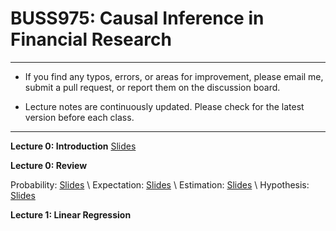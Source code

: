 # BUSS975: Causal Inference in Financial Research

---

- If you find any typos, errors, or areas for improvement, please email me, submit a pull request, or report them on the discussion board.

- Lecture notes are continuously updated. Please check for the latest version before each class.

---


**Lecture 0: Introduction**
[Slides](https://github.com/chung-jiwoong/BUSS975-Slides/blob/main/notes/00_Introduction/00_Introduction.pdf)



**Lecture 0: Review**

Probability: [Slides](https://github.com/chung-jiwoong/BUSS975-Slides/blob/main/notes/00_Review/00_review_A.pdf) \ Expectation: [Slides](https://github.com/chung-jiwoong/BUSS975-Slides/blob/main/notes/00_Review/00_review_B.pdf) \ Estimation: [Slides](https://github.com/chung-jiwoong/BUSS975-Slides/blob/main/notes/00_Review/00_review_C.pdf)  \ Hypothesis: [Slides](https://github.com/chung-jiwoong/BUSS975-Slides/blob/main/notes/00_Review/00_review_D.pdf)
    

**Lecture 1: Linear Regression**